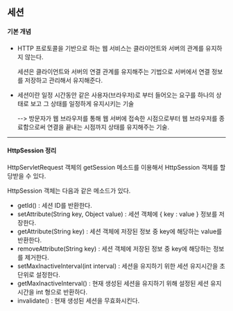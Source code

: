 ## 세션

#### 기본 개념

* HTTP 프로토콜을 기반으로 하는 웹 서비스는 클라이언트와 서버의 관계를 유지하지 않는다. 

  세션은 클라이언트와 서버의 연결 관계를 유지해주는 기법으로 서버에서 연결 정보를 저장하고 관리해서 유지해준다.

* 세션이란 일정 시간동안 같은 사용자(브라우저)로 부터 들어오는 요구를 하나의 상태로 보고 그 상태를 일정하게 유지시키는 기술

  --> 방문자가 웹 브라우저를 통해 웹 서버에 접속한 시점으로부터 웹 브라우저를 종료함으로써 연결을 끝내는 시점까지 상태를 유지해주는 기술.

<hr>


#### HttpSession 정리

HttpServletRequest 객체의 getSession 메소드를 이용해서 HttpSession 객체를 할당받을 수 있다.



HttpSession 객체는 다음과 같은 메소드가 있다.

- getId() : 세션 ID를 반환한다.
- setAttribute(String key, Object value) : 세션 객체에 { key : value } 정보를 저장한다.
- getAttribute(String key) : 세션 객체에 저장된 정보 중 key에 해당하는 value를 반환한다.
- removeAttribute(String key) : 세션 객체에 저장된 정보 중 key에 해당하는 정보를 제거한다.
- setMaxInactiveInterval(int interval) : 세션을 유지하기 위한 세션 유지시간을 초 단위로 설정한다.
- getMaxInactiveInterval() : 현재 생성된 세션을 유지하기 위해 설정된 세션 유지 시간을 int 형으로 반환하다.
- invalidate() : 현재 생성된 세션을 무효화시킨다.